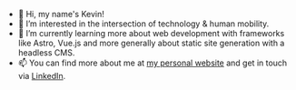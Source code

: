 - 👋 Hi, my name's Kevin!
- 👀 I’m interested in the intersection of technology & human mobility.
- 🌱 I’m currently learning more about web development with frameworks like Astro, Vue.js and more generally about static site generation with a headless CMS.
- 📫 You can find more about me at [my personal website](https://www.kevin-cole.com/) and get in touch via [LinkedIn](https://www.linkedin.com/in/kcole93/).

<!---
kcole93/kcole93 is a ✨ special ✨ repository because its `README.md` (this file) appears on your GitHub profile.
You can click the Preview link to take a look at your changes.
--->
